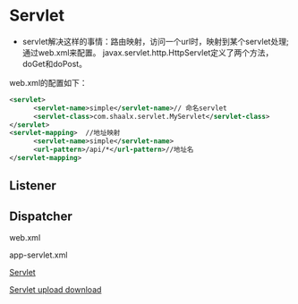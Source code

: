 #	Servlet

*	servlet解决这样的事情：路由映射，访问一个url时，映射到某个servlet处理;通过web.xml来配置。
javax.servlet.http.HttpServlet定义了两个方法，doGet和doPost。

web.xml的配置如下：

```xml
<servlet>
      <servlet-name>simple</servlet-name>// 命名servlet
      <servlet-class>com.shaalx.servlet.MyServlet</servlet-class>
</servlet>
<servlet-mapping>  //地址映射
      <servlet-name>simple</servlet-name>
      <url-pattern>/api/*</url-pattern>//地址名
</servlet-mapping>
```

##	Listener

##	Dispatcher

web.xml

app-servlet.xml

[Servlet](http://www.cnblogs.com/xdp-gacl/p/3760336.html)

[Servlet upload download](http://www.cnblogs.com/xdp-gacl/p/4200090.html)
